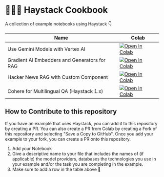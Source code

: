 # 👩🏻‍🍳 Haystack Cookbook
A collection of example notebooks using Haystack 👇

| Name | Colab|
| ---- | ---- |
| Use Gemini Models with Vertex AI| <a href="https://colab.research.google.com/github/deepset-ai/haystack-cookbook/blob/main/vertexai-gemini-examples.ipynb" target="_parent"><img src="https://colab.research.google.com/assets/colab-badge.svg" alt="Open In Colab"/></a>|
| Gradient AI Embedders and Generators for RAG | <a href="https://colab.research.google.com/github/deepset-ai/haystack-cookbook/blob/main/gradient-embeders-and-generators-for-notion-rag.ipynb" target="_parent"><img src="https://colab.research.google.com/assets/colab-badge.svg" alt="Open In Colab"/></a>|
| Hacker News RAG with Custom Component | <a href="https://colab.research.google.com/github/deepset-ai/haystack-cookbook/blob/main/hackernews-custom-component-rag.ipynb" target="_parent"><img src="https://colab.research.google.com/assets/colab-badge.svg" alt="Open In Colab"/></a>|
| Cohere for Multilingual QA (Haystack 1.x)| <a href="https://colab.research.google.com/github/deepset-ai/haystack-cookbook/blob/main/haystack-1.x/cohere-for-multilingual-qa.ipynb" target="_parent"><img src="https://colab.research.google.com/assets/colab-badge.svg" alt="Open In Colab"/></a>|
## How to Contribute to this repository

If you have an example that uses Haystack, you can add it to this repository by creating a PR. You can also create a PR from Colab by creating a Fork of this repository and selecting "Save a Copy to GitHub". Once you add your example to your fork, you can create a PR onto this repository. 

1. Add your Notebook
2. Give a descriptive name to your file that includes the names of (if applicable) the model providers, databases the technologies you use in your example and/or the task you are completing in the example.
3. Make sure to add a row in the table above 🎉
